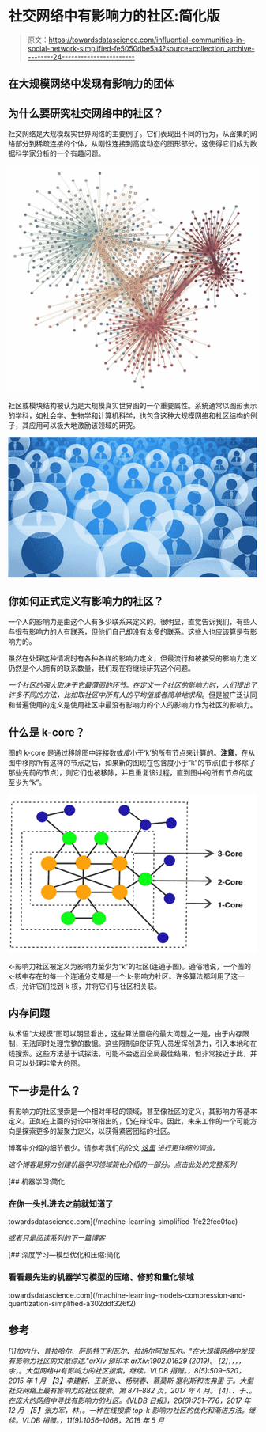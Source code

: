 # 社交网络中有影响力的社区:简化版

> 原文：<https://towardsdatascience.com/influential-communities-in-social-network-simplified-fe5050dbe5a4?source=collection_archive---------24----------------------->

## 在大规模网络中发现有影响力的团体

## 为什么要研究社交网络中的社区？

社交网络是大规模现实世界网络的主要例子。它们表现出不同的行为，从密集的网络部分到稀疏连接的个体，从刚性连接到高度动态的图形部分。这使得它们成为数据科学家分析的一个有趣问题。

![](img/5a49a1da06385a3c4a830c5fbff5cac7.png)

社区或模块结构被认为是大规模真实世界图的一个重要属性。系统通常以图形表示的学科，如社会学、生物学和计算机科学，也包含这种大规模网络和社区结构的例子，其应用可以极大地激励该领域的研究。

![](img/52bf975a2395ba66b8387324fad873ad.png)

## 你如何正式定义有影响力的社区？

一个人的影响力是由这个人有多少联系来定义的。很明显，直觉告诉我们，有些人与很有影响力的人有联系，但他们自己却没有太多的联系。这些人也应该算是有影响力的。

虽然在处理这种情况时有各种各样的影响力定义，但最流行和被接受的影响力定义仍然是个人拥有的联系数量，我们现在将继续研究这个问题。

*一个社区的强大取决于它最薄弱的环节。*在定义一个社区的影响力时，人们提出了许多不同的方法，比如取社区中所有人的平均值或者*简单地求和*。但是被广泛认同和普遍使用的定义是使用社区中最没有影响力的个人的影响力作为社区的影响力。

## 什么是 k-core？

图的 k-core 是通过移除图中连接数或*度*小于‘k’的所有节点来计算的。**注意**，在从图中移除所有这样的节点之后，如果新的图现在包含度小于“k”的节点(由于移除了那些先前的节点)，则它们也被移除，并且重复该过程，直到图中的所有节点的度至少为“k”。

![](img/4b25017d12e999d373ebe823113c4c35.png)

k-影响力社区被定义为影响力至少为“k”的社区(连通子图)。通俗地说，一个图的 k-核中存在的每一个连通分支都是一个 k-影响力社区。许多算法都利用了这一点，允许它们找到 k 核，并将它们与社区相关联。

## 内存问题

从术语“大规模”图可以明显看出，这些算法面临的最大问题之一是，由于内存限制，无法同时处理完整的数据。这些限制迫使研究人员发挥创造力，引入本地和在线搜索。这些方法基于试探法，可能不会返回全局最佳结果，但非常接近于此，并且可以处理非常大的图。

## 下一步是什么？

有影响力的社区搜索是一个相对年轻的领域，甚至像社区的定义，其影响力等基本定义。正如在上面的讨论中所指出的，仍在辩论中。因此，未来工作的一个可能方向是探索更多的凝聚力定义，以获得紧密团结的社区。

博客中介绍的细节很少。请参考我们的论文 [*这里*](https://arxiv.org/abs/1902.01629) *进行更详细的调查。*

*这个博客是努力创建机器学习领域简化介绍的一部分。点击此处的完整系列*

[](/machine-learning-simplified-1fe22fec0fac) [## 机器学习:简化

### 在你一头扎进去之前就知道了

towardsdatascience.com](/machine-learning-simplified-1fe22fec0fac) 

*或者只是阅读系列的下一篇博客*

[](/machine-learning-models-compression-and-quantization-simplified-a302ddf326f2) [## 深度学习—模型优化和压缩:简化

### 看看最先进的机器学习模型的压缩、修剪和量化领域

towardsdatascience.com](/machine-learning-models-compression-and-quantization-simplified-a302ddf326f2) 

## 参考

*[1]加内什、普拉哈尔、萨凯特丁利瓦尔、拉胡尔阿加瓦尔。"在大规模网络中发现有影响力社区的文献综述."arXiv 预印本 arXiv:1902.01629 (2019)。
[2]，，，，余，。大型网络中有影响力的社区搜索。继续。VLDB 捐赠。，8(5):509–520，2015 年 1 月
【3】李建新、王新觉、、杨晓春、蒂莫斯·塞利斯和杰弗里·于。大型社交网络上最有影响力的社区搜索。第 871–882 页，2017 年 4 月。
[4]、、于、。在庞大的网络中寻找有影响力的社区。《VLDB 日报》，26(6):751–776，2017 年 12 月
【5】张力军，林，。一种在线搜索 top-k 影响力社区的优化和渐进方法。继续。VLDB 捐赠。，11(9):1056–1068，2018 年 5 月*